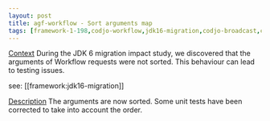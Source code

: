 ```yaml
---
layout: post
title: agf-workflow - Sort arguments map
tags: [framework-1-198,codjo-workflow,jdk16-migration,codjo-broadcast,codjo-segmentation,codjo-imports]
---
```

<u>Context</u>
During the JDK 6 migration impact study, we discovered that the arguments of Workflow requests were not sorted. This behaviour can lead to testing issues.

see: [[framework:jdk16-migration]]

<u>Description</u>
The arguments are now sorted.
Some unit tests have been corrected to take into account the order.